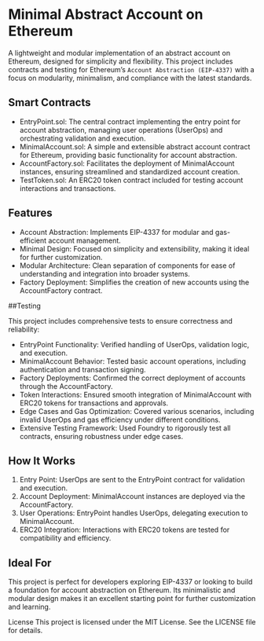 # Minimal Abstract Account on Ethereum

A lightweight and modular implementation of an abstract account on Ethereum, designed for simplicity and flexibility. This project includes contracts and testing for Ethereum’s `Account Abstraction (EIP-4337)` with a focus on modularity, minimalism, and compliance with the latest standards.

## Smart Contracts

- EntryPoint.sol: The central contract implementing the entry point for account abstraction, managing user operations (UserOps) and orchestrating validation and execution.
- MinimalAccount.sol: A simple and extensible abstract account contract for Ethereum, providing basic functionality for account abstraction.
- AccountFactory.sol: Facilitates the deployment of MinimalAccount instances, ensuring streamlined and standardized account creation.
- TestToken.sol: An ERC20 token contract included for testing account interactions and transactions.

## Features

- Account Abstraction: Implements EIP-4337 for modular and gas-efficient account management.
- Minimal Design: Focused on simplicity and extensibility, making it ideal for further customization.
- Modular Architecture: Clean separation of components for ease of understanding and integration into broader systems.
- Factory Deployment: Simplifies the creation of new accounts using the AccountFactory contract.

##Testing

This project includes comprehensive tests to ensure correctness and reliability:

- EntryPoint Functionality: Verified handling of UserOps, validation logic, and execution.
- MinimalAccount Behavior: Tested basic account operations, including authentication and transaction signing.
- Factory Deployments: Confirmed the correct deployment of accounts through the AccountFactory.
- Token Interactions: Ensured smooth integration of MinimalAccount with ERC20 tokens for transactions and approvals.
- Edge Cases and Gas Optimization: Covered various scenarios, including invalid UserOps and gas efficiency under different conditions.
- Extensive Testing Framework: Used Foundry to rigorously test all contracts, ensuring robustness under edge cases.

## How It Works

1. Entry Point: UserOps are sent to the EntryPoint contract for validation and execution.
2. Account Deployment: MinimalAccount instances are deployed via the AccountFactory.
3. User Operations: EntryPoint handles UserOps, delegating execution to MinimalAccount.
4. ERC20 Integration: Interactions with ERC20 tokens are tested for compatibility and efficiency.

## Ideal For

This project is perfect for developers exploring EIP-4337 or looking to build a foundation for account abstraction on Ethereum. Its minimalistic and modular design makes it an excellent starting point for further customization and learning.

License
This project is licensed under the MIT License. See the LICENSE file for details.


